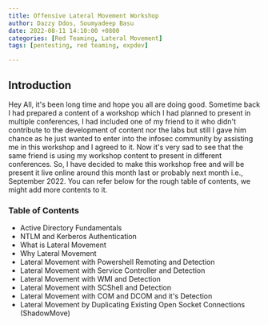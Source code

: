 ```yaml
---
title: Offensive Lateral Movement Workshop
author: Dazzy Ddos, Soumyadeep Basu
date: 2022-08-11 14:10:00 +0800
categories: [Red Teaming, Lateral Movement]
tags: [pentesting, red teaming, expdev]

---
```


## Introduction

Hey All, it's been long time and hope you all are doing good. Sometime back I had prepared a content of a workshop which I had planned to present in multiple conferences, I had included one of my friend to it who didn't contribute to the development of content nor the labs but still I gave him chance as he just wanted to enter into the infosec community by assisting me in this workshop and I agreed to it. Now it's very sad to see that the same friend is using my workshop content to present in different conferences. So, I have decided to make this workshop free and will be present it live online around this month last or probably next month i.e., September 2022. You can refer below for the rough table of contents, we might add more contents to it.

### Table of Contents

- Active Directory Fundamentals
- NTLM and Kerberos Authentication
- What is Lateral Movement
- Why Lateral Movement
- Lateral Movement with Powershell Remoting and Detection
- Lateral Movement with Service Controller and Detection
- Lateral Movement with WMI and Detection
- Lateral Movement with SCShell and Detection
- Lateral Movement with COM and DCOM and it's Detection
- Lateral Movement by Duplicating Existing Open Socket Connections (ShadowMove)
